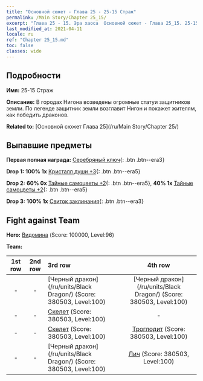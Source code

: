 ```yaml
---
title: "Основной сюжет - Глава 25 - 25-15 Страж"
permalink: /Main Story/Chapter 25_15/
excerpt: "Глава 25 - 15. Эра хаоса  Основной сюжет - Глава 25_15. 25-15 Страж"
last_modified_at: 2021-04-11
locale: ru
ref: "Chapter 25_15.md"
toc: false
classes: wide
---
```


## Подробности

 **Имя:** 25-15 Страж

 **Описание:** В городах Нигона возведены огромные статуи защитников земли. По легенде защитник земли возглавит Нигон и покажет жителям, как победить драконов.

 **Related to:** [Основной сюжет Глава 25](/ru/Main Story/Chapter 25/)

## Выпавшие предметы

 **Первая полная награда:** [Серебряный ключ](/ru/Items/con_693/){: .btn .btn--era3}

 **Drop 1:** **100% 1x** [Кристалл души +3](/ru/Items/mat_87/){: .btn .btn--era5}

 **Drop 2:** **60% 0x** [Тайные самоцветы +2](/ru/Items/mat_79/){: .btn .btn--era5}, **40% 1x** [Тайные самоцветы +2](/ru/Items/mat_79/){: .btn .btn--era5}

 **Drop 3:** **100% 1x** [Свиток заклинания](/ru/Items/con_694/){: .btn .btn--era3}


## Fight against Team
 **Hero:** [Видомина](/ru/heroes/Vidomina/) (Score: 100000, Level:96)

 **Team:**


  | 1st row | 2nd row | 3rd row | 4th row |
  |:----:|:----:|:----|:----:|
  | - | - | [Черный дракон](/ru/units/Black Dragon/) (Score: 380503, Level:100)  | [Черный дракон](/ru/units/Black Dragon/) (Score: 380503, Level:100)  |
  | - | - | [Скелет](/ru/units/Skeleton/) (Score: 380503, Level:100)  | - |
  | - | - | [Скелет](/ru/units/Skeleton/) (Score: 380503, Level:100)  | [Троглодит](/ru/units/Troglodyte/) (Score: 380503, Level:100)  |
  | - | - | [Черный дракон](/ru/units/Black Dragon/) (Score: 380503, Level:100)  | [Лич](/ru/units/Lich/) (Score: 380503, Level:100)  |


